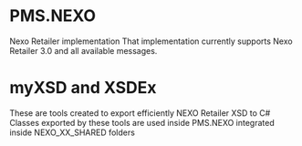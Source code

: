 # PMS.NEXO
Nexo Retailer implementation
That implementation currently supports Nexo Retailer 3.0 and all available messages.

# myXSD and XSDEx
These are tools created to export efficiently NEXO Retailer XSD to C#
Classes exported by these tools are used inside PMS.NEXO integrated inside NEXO_XX_SHARED folders
